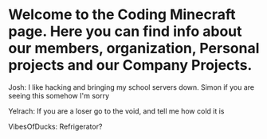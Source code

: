 # Welcome to the Coding Minecraft page. Here you can find info about our members, organization, Personal projects and our Company Projects.


Josh: I like hacking and bringing my school servers down. Simon if you are seeing this somehow I'm sorry

Yelrach: If you are a loser go to the void, and tell me how cold it is

VibesOfDucks: Refrigerator?
